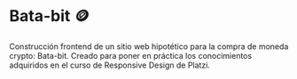 # Bata-bit :coin:

Construcción frontend de un sitio web hipotético para la compra de moneda crypto: Bata-bit. Creado para poner en práctica los conocimientos adquiridos en el curso de Responsive Design de Platzi. 

